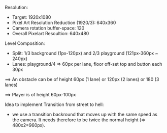 
Resolution:
- Target: 1920x1080
- Pixel Art Resolution Reduction (1920/3): 640x360
- Camera rotation buffer-space: 120
- Overall Pixelart Resoultion: 640x480

Level Composition:
- Split: 1/3 background (1px-120px) and 2/3 playground (121px-360px ~ 240px)
- Lanes: playground/4 => 60px per lane, floor off-set top and button each 30px

==> An obstacle can be of height 60px (1 lane) or 120px (2 lanes) or 180 (3 lanes)

==> Player is of height 60px-100px


Idea to implement Transition from street to hell:
- we use a transition backround that moves up with the same speed as the camera. It needs therefore to be twice the normal height (=> 480x2=960px).

